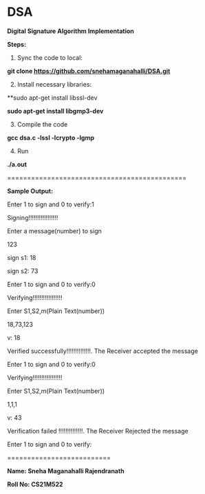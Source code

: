 # DSA
**Digital Signature Algorithm Implementation**

**Steps:**

1) Sync the code to local:

**git clone https://github.com/snehamaganahalli/DSA.git**

2) Install necessary libraries:

**sudo apt-get install libssl-dev

**sudo apt-get install libgmp3-dev**

3) Compile the code

**gcc dsa.c  -lssl -lcrypto -lgmp**

4) Run

**./a.out**

=============================================

**Sample Output:**


Enter 1 to sign and 0 to verify:1

Signing!!!!!!!!!!!!!!!!!

Enter a message(number)  to sign

123

sign s1: 18

sign s2: 73

Enter 1 to sign and 0 to verify:0

Verifying!!!!!!!!!!!!!!!!!

Enter S1,S2,m(Plain Text(number))

18,73,123

v: 18

 Verified successfully!!!!!!!!!!!!!!. The Receiver accepted the message

Enter 1 to sign and 0 to verify:0

Verifying!!!!!!!!!!!!!!!!!

Enter S1,S2,m(Plain Text(number))

1,1,1

v: 43

 Verification failed !!!!!!!!!!!!!!. The Receiver Rejected the message

Enter 1 to sign and 0 to verify:

==========================

**Name: Sneha Maganahalli Rajendranath**

**Roll No: CS21M522**

